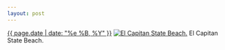 ```yaml
---
layout: post
---
```


<p>
  <time><a href="/379">{{ page.date | date: "%e %B, %Y" }}</a></time>
  <a href="/379"><img src="{{ site.assets_url }}/379-484.jpg" srcset="{{ site.assets_url }}/379-968.jpg 968w, {{ site.assets_url }}/379-726.jpg 726w, {{ site.assets_url }}/379-484.jpg 484w, {{ site.assets_url }}/379-242.jpg 242w" sizes="(min-width: 700px) 50vw, calc(100vw - 2rem)" alt="El Capitan State Beach." /></a>
  <span>El Capitan State Beach.</span>
</p>

